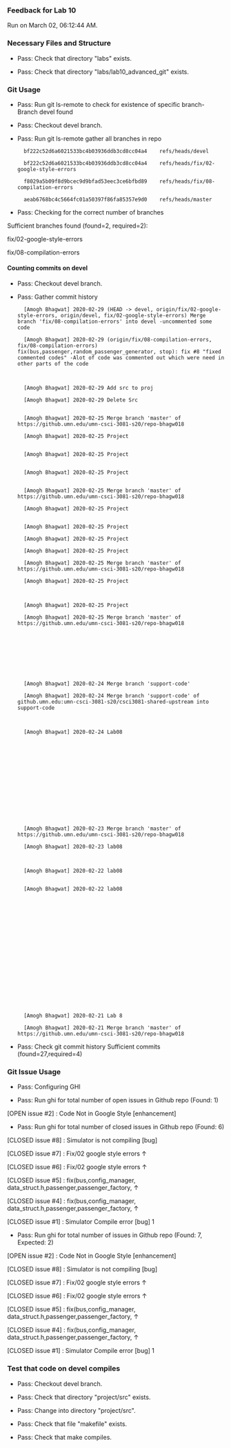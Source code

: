 ### Feedback for Lab 10

Run on March 02, 06:12:44 AM.


### Necessary Files and Structure

+ Pass: Check that directory "labs" exists.

+ Pass: Check that directory "labs/lab10_advanced_git" exists.


### Git Usage

+ Pass: Run git ls-remote to check for existence of specific branch- Branch devel found

+ Pass: Checkout devel branch.



+ Pass: Run git ls-remote gather all branches in repo

		bf222c52d6a6021533bc4b03936ddb3cd8cc04a4	refs/heads/devel

		bf222c52d6a6021533bc4b03936ddb3cd8cc04a4	refs/heads/fix/02-google-style-errors

		f8029a5b09f8d9bcec9d9bfad53eec3ce6bfbd89	refs/heads/fix/08-compilation-errors

		aeab6768bc4c5664fc01a50397f86fa85357e9d0	refs/heads/master



+ Pass: Checking for the correct number of branches

Sufficient branches found (found=2, required=2):

fix/02-google-style-errors

fix/08-compilation-errors


#### Counting commits on devel

+ Pass: Checkout devel branch.



+ Pass: Gather commit history

		[Amogh Bhagwat] 2020-02-29 (HEAD -> devel, origin/fix/02-google-style-errors, origin/devel, fix/02-google-style-errors) Merge branch 'fix/08-compilation-errors' into devel -uncommented some code 

		[Amogh Bhagwat] 2020-02-29 (origin/fix/08-compilation-errors, fix/08-compilation-errors) fix(bus,passenger,random_passenger_generator, stop): fix #8 "fixed commented codes" -Alot of code was commented out which were need in other parts of the code



		[Amogh Bhagwat] 2020-02-29 Add src to proj 

		[Amogh Bhagwat] 2020-02-29 Delete Src 


		[Amogh Bhagwat] 2020-02-25 Merge branch 'master' of https://github.umn.edu/umn-csci-3081-s20/repo-bhagw018 

		[Amogh Bhagwat] 2020-02-25 Project 


		[Amogh Bhagwat] 2020-02-25 Project 


		[Amogh Bhagwat] 2020-02-25 Project 


		[Amogh Bhagwat] 2020-02-25 Merge branch 'master' of https://github.umn.edu/umn-csci-3081-s20/repo-bhagw018 

		[Amogh Bhagwat] 2020-02-25 Project 


		[Amogh Bhagwat] 2020-02-25 Project 

		[Amogh Bhagwat] 2020-02-25 Project 

		[Amogh Bhagwat] 2020-02-25 Project 

		[Amogh Bhagwat] 2020-02-25 Merge branch 'master' of https://github.umn.edu/umn-csci-3081-s20/repo-bhagw018 

		[Amogh Bhagwat] 2020-02-25 Project 



		[Amogh Bhagwat] 2020-02-25 Project 

		[Amogh Bhagwat] 2020-02-25 Merge branch 'master' of https://github.umn.edu/umn-csci-3081-s20/repo-bhagw018 









		[Amogh Bhagwat] 2020-02-24 Merge branch 'support-code' 

		[Amogh Bhagwat] 2020-02-24 Merge branch 'support-code' of github.umn.edu:umn-csci-3081-s20/csci3081-shared-upstream into support-code 



		[Amogh Bhagwat] 2020-02-24 Lab08 















		[Amogh Bhagwat] 2020-02-23 Merge branch 'master' of https://github.umn.edu/umn-csci-3081-s20/repo-bhagw018 

		[Amogh Bhagwat] 2020-02-23 lab08 



		[Amogh Bhagwat] 2020-02-22 lab08 


		[Amogh Bhagwat] 2020-02-22 lab08 




















		[Amogh Bhagwat] 2020-02-21 Lab 8 

		[Amogh Bhagwat] 2020-02-21 Merge branch 'master' of https://github.umn.edu/umn-csci-3081-s20/repo-bhagw018 






















+ Pass: Check git commit history
Sufficient commits (found=27,required=4)


### Git Issue Usage

+ Pass: Configuring GHI

+ Pass: Run ghi for total number of open issues in Github repo (Found: 1)

[OPEN issue #2] :  Code Not in Google Style  [enhancement]





+ Pass: Run ghi for total number of closed issues in Github repo (Found: 6)

[CLOSED issue #8] :  Simulator is not compiling [bug]

[CLOSED issue #7] :  Fix/02 google style errors ↑

[CLOSED issue #6] :  Fix/02 google style errors ↑

[CLOSED issue #5] :  fix(bus,config_manager, data_struct.h,passenger,passenger_factory, ↑

[CLOSED issue #4] :  fix(bus,config_manager, data_struct.h,passenger,passenger_factory, ↑

[CLOSED issue #1] :  Simulator Compile error [bug] 1





+ Pass: Run ghi for total number of issues in Github repo (Found: 7, Expected: 2) 

 [OPEN issue #2] :  Code Not in Google Style  [enhancement]

[CLOSED issue #8] :  Simulator is not compiling [bug]

[CLOSED issue #7] :  Fix/02 google style errors ↑

[CLOSED issue #6] :  Fix/02 google style errors ↑

[CLOSED issue #5] :  fix(bus,config_manager, data_struct.h,passenger,passenger_factory, ↑

[CLOSED issue #4] :  fix(bus,config_manager, data_struct.h,passenger,passenger_factory, ↑

[CLOSED issue #1] :  Simulator Compile error [bug] 1

 




### Test that code on  devel compiles

+ Pass: Checkout devel branch.



+ Pass: Check that directory "project/src" exists.

+ Pass: Change into directory "project/src".

+ Pass: Check that file "makefile" exists.

+ Pass: Check that make compiles.



